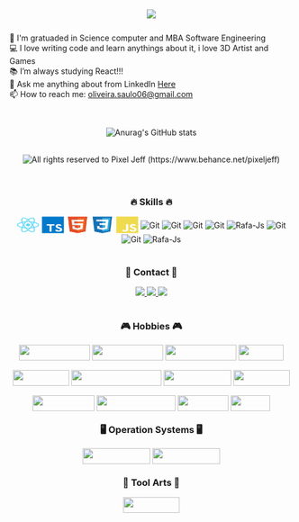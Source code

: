 <h1 align="center">
  <a href="https://git.io/typing-svg">
    <img src="https://readme-typing-svg.herokuapp.com/?lines=Hello,+There!+👋;Obiwan+Here,+ops+Saulo....;Nice+to+meet+you!&center=true&size=20">
  </a>
</h1>


<p>
  🔬 I'm gratuaded in Science computer and MBA Software Engineering
  <br>
  💻 I love writing code and learn anythings about it, i love 3D Artist and Games
  <br>
  📚 I’m always studying React!!!
  <br>
  💬 Ask me anything about from LinkedIn <a href="https://www.linkedin.com/in/saulo-oliveira-422542b2" target="_blank" title="Issues">Here</a>
  <br>
  📫 How to reach me: <a href="oliveira.saulo06@gmail.com">oliveira.saulo06@gmail.com</a>
</p>
<br>
<div align="center">
  
  ![Anurag's GitHub stats](https://github-readme-stats.vercel.app/api?username=SauloOliveira06&show_icons=true&theme=radical)
  
</div>

    
<div align="center">
    <br>
    <img alt="All rights reserved to Pixel Jeff (https://www.behance.net/pixeljeff)" src="https://mir-s3-cdn-cf.behance.net/project_modules/1400/38094b95235473.5e92ecc4409a8.gif" />
</div>
  <br><br>
  <h3 align="center">🔥 Skills 🔥</h3>
 <div style="display: inline_block" align="center">
  <img align="center" alt="Rafa-React" height="30" width="40" src="https://raw.githubusercontent.com/devicons/devicon/master/icons/react/react-original.svg"/>
  <img align="center" alt="Rafa-Ts" height="30" width="40" src="https://raw.githubusercontent.com/devicons/devicon/master/icons/typescript/typescript-plain.svg"/>
  <img align="center" alt="Rafa-HTML" height="30" width="40" src="https://raw.githubusercontent.com/devicons/devicon/master/icons/html5/html5-original.svg"/>
  <img align="center" alt="Rafa-CSS" height="30" width="40" src="https://raw.githubusercontent.com/devicons/devicon/master/icons/css3/css3-original.svg"/>
  <img align="center" alt="Rafa-Js" height="30" width="40" src="https://raw.githubusercontent.com/devicons/devicon/master/icons/javascript/javascript-plain.svg"/>
  <img align="center" alt="Git" height="30" width="40" src="https://icongr.am/devicon/nodejs-original.svg?size=128&color=currentColor"/>
  <img align="center" alt="Git" height="30" width="40" src="https://icongr.am/devicon/mongodb-original.svg?size=128&color=currentColor"/>
  <img align="center" alt="Git" height="30" width="40" src="https://icongr.am/devicon/git-original.svg?size=128&color=currentColor"/>
  <img align="center" alt="Git" height="30" width="40" src="https://icongr.am/devicon/sourcetree-original.svg?size=128&color=currentColor"/>
  <img align="center" alt="Rafa-Js" height="30" width="40" src="https://raw.githubusercontent.com/jmnote/z-icons/master/svg/bootstrap.svg"/>
  <img align="center" alt="Git" height="30" width="40" src="https://icongr.am/devicon/yarn-original.svg?size=128&color=currentColor"/>
  <img align="center" alt="Git" height="30" width="40" src="https://icongr.am/devicon/npm-original-wordmark.svg?size=128&color=currentColor"/>
  <img align="center" alt="Rafa-Js" height="30" width="40" src="https://icongr.am/devicon/babel-original.svg?size=128&color=currentColor"/>
</div>
    
<br>
<h3 align="center">📱 Contact 📱</h3>
<div align="center"> 
  <a href="https://instagram.com/SauloOliveira06" target="_blank">
    <img src="https://img.shields.io/badge/-Instagram-%23E4405F?style=for-the-badge&logo=instagram&logoColor=white" target="_blank" />
  </a>
  <a href="saulo.oliveira@gmail.com">
    <img src="https://img.shields.io/badge/-Gmail-%23333?style=for-the-badge&logo=gmail&logoColor=white" target="_blank" />
  </a>
  <a href="https://www.linkedin.com/in/saulo-oliveira-422542b2/" target="_blank">
    <img src="https://img.shields.io/badge/-LinkedIn-%230077B5?style=for-the-badge&logo=linkedin&logoColor=white" target="_blank" />
  </a>
</div>
  <br>
  <h3 align="center">🎮 Hobbies 🎮</h3>
  <div align="center">
    <img align="center" alt="" height="28" width="126" src="https://img.shields.io/badge/Epic%20Games-313131?style=for-the-badge&logo=Epic%20Games&logoColor=white">
    <img align="center" alt="" height="28" width="126" src="https://img.shields.io/badge/Counter_Strike-000000?style=for-the-badge&logo=counter-strike&logoColor=white">
    <img align="center" alt="" height="28" width="126" src="https://img.shields.io/badge/PlayStation-003791?style=for-the-badge&logo=playstation&logoColor=white">
    <img align="center" alt="" height="28" width="80" src="https://img.shields.io/badge/Steam-000000?style=for-the-badge&logo=steam&logoColor=white">
  </div>
  <br>
  <div align="center">
    <img align="center" alt="" height="28" width="100" src="https://img.shields.io/badge/Discord-7289DA?style=for-the-badge&logo=discord&logoColor=white" />
    <img align="center" alt="" height="28" width="160" src="https://aleen42.github.io/badges/src/stackoverflow.svg" />
    <img align="center" alt="" height="28" width="120" src="https://img.shields.io/badge/Google_Play-414141?style=for-the-badge&logo=google-play&logoColor=white" />
  <img align="center" alt="" height="28" width="100" src="https://img.shields.io/badge/Udemy-EC5252?style=for-the-badge&logo=Udemy&logoColor=purple">
  </div>
  <br>
  <div align="center">
    <img align="center" alt="" height="28" width="110" src="https://img.shields.io/badge/YouTube-FF0000?style=for-the-badge&logo=youtube&logoColor=white">
    <img align="center" alt="" height="28" width="140" src="https://img.shields.io/badge/YouTube_Music-FF0000?style=for-the-badge&logo=youtube-music&logoColor=white">
    <img align="center" alt="" height="28" width="90" src="https://img.shields.io/badge/Netflix-E50914?style=for-the-badge&logo=netflix&logoColor=white">
    <img align="center" alt="" height="28" width="70" src="https://img.shields.io/badge/iFood-EA1D2C?style=for-the-badge&logo=ifood&logoColor=white">
  </div>

<h3 align="center">🖥️ Operation Systems 🖥️ </h3>
  <div align="center">
    <img align="center" alt="" height="28" width="120" src="https://img.shields.io/badge/Linux_Mint-87CF3E?style=for-the-badge&logo=linux-mint&logoColor=white" />
    <img align="center" alt="" height="28" width="120" src="https://img.shields.io/badge/Windows-0078D6?style=for-the-badge&logo=windows&logoColor=white" />
  </div>

<h3 align="center">🎨 Tool Arts 🎨</h3>
<div align="center">
  <img align="center" alt="" height="28" width="100" src="https://img.shields.io/badge/blender-%23F5792A.svg?style=for-the-badge&logo=blender&logoColor=white" />
</div>
